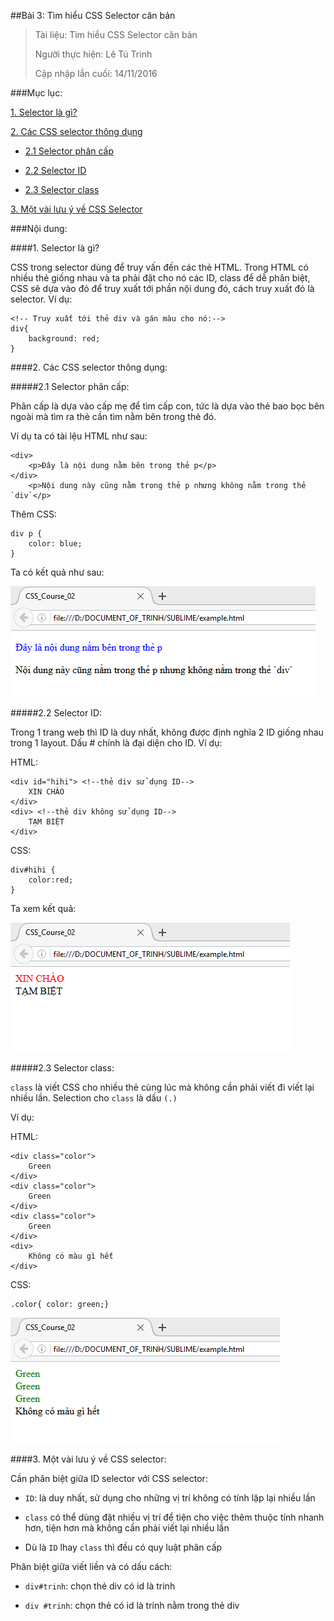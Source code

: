 ##Bài 3: Tìm hiểu CSS Selector căn bản

>Tài liệu: Tìm hiểu CSS Selector căn bản
>
>Người thực hiện: Lê Tú Trinh
>
>Cập nhập lần cuối: 14/11/2016

###Mục lục:

[1. Selector là gì?](#1)

[2. Các CSS selector thông dụng](#2)

- [2.1 Selector phân cấp](#2.1)

- [2.2 Selector ID](#2.2)

- [2.3 Selector class](#2.3)

[3. Một vài lưu ý về CSS Selector](#3)

###Nội dung:

<a name="1"></a>
####1. Selector là gì?

CSS trong selector dùng để truy vấn đến các thẻ HTML. Trong HTML có nhiều thẻ giống nhau và ta phải đặt cho nó các ID, class để dễ phân biệt, CSS sẽ dựa vào đó để truy xuất tới phần nội dung đó, cách truy xuất đó là selector. Ví dụ: 

```
<!-- Truy xuất tới thẻ div và gán màu cho nó:-->
div{
	background: red;
}
```

<a name="2"></a>
####2. Các CSS selector thông dụng:

<a name="2.1"></a>
#####2.1 Selector phân cấp:

Phân cấp là dựa vào cấp mẹ để tìm cấp con, tức là dựa vào thẻ bao bọc bên ngoài mà tìm ra thẻ cần tìm nằm bên trong thẻ đó.

Ví dụ ta có tài lệu HTML như sau:

```
<div>
	<p>Đây là nội dung nằm bên trong thẻ p</p>
</div>
	<p>Nội dung này cũng nằm trong thẻ p nhưng không nằm trong thẻ `div`</p> 
```
Thêm CSS:

```
div p {
	color: blue;
}
``` 
Ta có kết quả như sau:

![1](https://github.com/TrinhTu/web_developer/blob/master/Task10_CSS_Course_02/Bai03_Selector/image/1.png)

<a name="2.2"></a>
#####2.2 Selector ID:

Trong 1 trang web thì ID là duy nhất, không được định nghĩa 2 ID giống nhau trong 1 layout. Dấu # chính là đại diện cho ID. Ví dụ:

HTML:

```
<div id="hihi"> <!--thẻ div sử dụng ID-->
	XIN CHÀO
</div>
<div> <!--thẻ div không sử dụng ID-->
	TẠM BIỆT
</div>
```
CSS:

```
div#hihi {
	color:red;
}
```

Ta xem kết quả:

![2](https://github.com/TrinhTu/web_developer/blob/master/Task10_CSS_Course_02/Bai03_Selector/image/2.png)

<a name="2.3"></a>
#####2.3 Selector class:


`class` là viết CSS cho nhiều thẻ cùng lúc mà không cần phải viết đi viết lại nhiều lần. Selection cho `class` là dấu `(.)`

Ví dụ:

HTML:

```
<div class="color">
	Green
</div>
<div class="color">
	Green
</div>
<div class="color">
	Green
</div>
<div>
	Không có màu gì hết
</div>
```

CSS:

```
.color{ color: green;}
```
![3](https://github.com/TrinhTu/web_developer/blob/master/Task10_CSS_Course_02/Bai03_Selector/image/3.png)

<a name="3"></a>
####3. Một vài lưu ý về CSS selector:

Cần phân biệt giữa ID selector với CSS selector:

- `ID`: là duy nhất, sử dụng cho những vị trí không có tính lặp lại nhiều lần

- `class` có thể dùng đặt nhiều vị trí để tiện cho việc thêm thuộc tính nhanh hơn, tiện hơn mà không cần phải viết lại nhiều lần

- Dù là `ID` lhay `class` thì đều có quy luật phân cấp

Phân biệt giữa viết liền và có dấu cách:

- `div#trinh`: chọn thẻ div có id là trinh

- `div #trinh`: chọn thẻ có id là trinh nằm trong thẻ div
